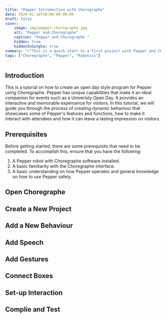 ```yaml
---
title: "Pepper Introduction with Choregraphe"
date: 2024-01-16T20:00:00-00:00
draft: false
cover:
    image: img/pepper-choregraphe.jpg
    alt: "Pepper and Choregraphe"
    caption: "Pepper and Choregraphe "
    hidden: true
    hiddenInSingle: true
summary: "\"This is a quick start to a first project with Pepper and Choregraphe.\""
tags: ["Choregraphe", "Pepper", "Robotics"]
---
```


## Introduction
This is a tutorial on how to create an open day style program for Pepper using Choregraphe. Pepper has unique capabilities that make it an ideal companion for events such as a Univeristy Open Day. It provides an interactive and memorable experoance for visitors. In this tutorial, we will guide you through the process of creating dynamic behaviour that showcases some of Pepper's features and functions, how to make it interact with attendees and how it can leave a lasting impression on visitors.

## Prerequisites
Before getting started, there are some prerequisits that need to be completed. To accomplish this, ensure that you have the following:

1. A Pepper robot with Choregraphe software installed.
2. A basic familiarity with the Choregraphe interface.
3. A basic understanding on how Pepper operates and general knowledge on how to use Pepper safely.

## Open Choregraphe

## Create a New Project

## Add a New Behaviour

## Add Speech

## Add Gestures

## Connect Boxes

## Set-up Interaction

## Complie and Test

